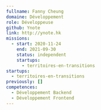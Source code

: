 ```yaml
---
fullname: Fanny Cheung
domaine: Développement
role: Développeuse
github: Ynote
link: http://ynote.hk
missions:
  - start: 2020-11-24
    end: 2021-09-30
    status: independent
    startups:
      - territoires-en-transitions
startups:
  - territoires-en-transitions
previously: []
competences:
  - Développement Backend
  - Développement Frontend
---
```

